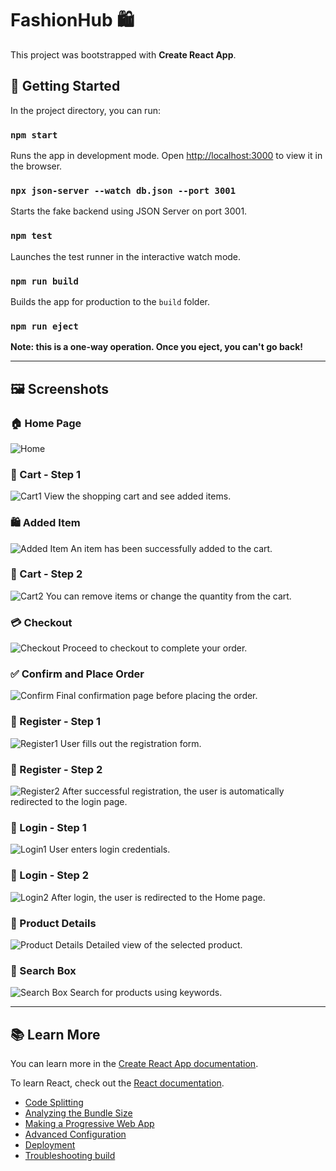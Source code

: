# FashionHub 🛍️

This project was bootstrapped with **Create React App**.

## 🚀 Getting Started

In the project directory, you can run:

### `npm start`
Runs the app in development mode.
Open [http://localhost:3000](http://localhost:3000) to view it in the browser.

### `npx json-server --watch db.json --port 3001`
Starts the fake backend using JSON Server on port 3001.

### `npm test`
Launches the test runner in the interactive watch mode.

### `npm run build`
Builds the app for production to the `build` folder.

### `npm run eject`
**Note: this is a one-way operation. Once you eject, you can't go back!**

---

## 🖼️ Screenshots

### 🏠 Home Page
![Home](./Screenshots/Home.png)

### 🛒 Cart - Step 1
![Cart1](./Screenshots/Cart1.png)
View the shopping cart and see added items.

### 🛍️ Added Item
![Added Item](./Screenshots/Added%20item.png)
An item has been successfully added to the cart.

### 🛒 Cart - Step 2
![Cart2](./Screenshots/Cart2.png)
You can remove items or change the quantity from the cart.

### 💳 Checkout
![Checkout](./Screenshots/Checkout.png)
Proceed to checkout to complete your order.

### ✅ Confirm and Place Order
![Confirm](./Screenshots/Confirm%20and%20Place%20Order.png)
Final confirmation page before placing the order.

### 📝 Register - Step 1
![Register1](./Screenshots/Register1.png)
User fills out the registration form.

### 📝 Register - Step 2
![Register2](./Screenshots/Register2.png)
After successful registration, the user is automatically redirected to the login page.

### 🔐 Login - Step 1
![Login1](./Screenshots/Login1.png)
User enters login credentials.

### 🔐 Login - Step 2
![Login2](./Screenshots/Login2.png)
After login, the user is redirected to the Home page.

### 📄 Product Details
![Product Details](./Screenshots/Product%20details.png)
Detailed view of the selected product.

### 🔎 Search Box
![Search Box](./Screenshots/Search%20box.png)
Search for products using keywords.

---

## 📚 Learn More

You can learn more in the [Create React App documentation](https://facebook.github.io/create-react-app/docs/getting-started).

To learn React, check out the [React documentation](https://reactjs.org/).

- [Code Splitting](https://facebook.github.io/create-react-app/docs/code-splitting)
- [Analyzing the Bundle Size](https://facebook.github.io/create-react-app/docs/analyzing-the-bundle-size)
- [Making a Progressive Web App](https://facebook.github.io/create-react-app/docs/making-a-progressive-web-app)
- [Advanced Configuration](https://facebook.github.io/create-react-app/docs/advanced-configuration)
- [Deployment](https://facebook.github.io/create-react-app/docs/deployment)
- [Troubleshooting build](https://facebook.github.io/create-react-app/docs/troubleshooting#npm-run-build-fails-to-minify)

